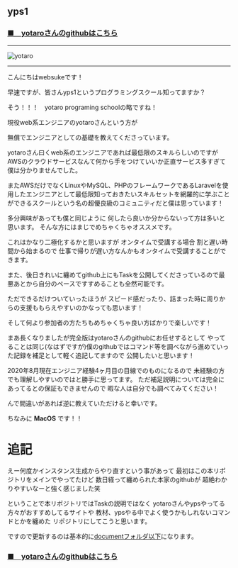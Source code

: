 ## yps1

### [■　yotaroさんのgithubはこちら](https://github.com/yotaro-ok/yps)
***

![yotaro](https://user-images.githubusercontent.com/63440984/87960823-d3585f00-caef-11ea-8cb1-11b1a86448b8.png)

***
こんにちはwebsukeです！

早速ですが、皆さんyps1というプログラミングスクール知ってますか？

そう！！！　yotaro programing schoolの略ですね！

現役web系エンジニアのyotaroさんという方が

無償でエンジニアとしての基礎を教えてくださっています。

yotaroさん曰くweb系のエンジニアであれば最低限のスキルらしいのですがAWSのクラウドサービスなんて何から手をつけていいか正直サービス多すぎて僕は分かりませんでした。

またAWSだけでなくLinuxやMySQL、PHPのフレームワークであるLaravelを使用したエンジニアとして最低限知っておきたいスキルセットを網羅的に学ぶことができるスクールという名の超優良級のコミュニティだと僕は思っています！

多分興味があっても僕と同じように
何したら良いか分からないって方は多いと思います。
そんな方にはまじでめちゃくちゃオススメです。

これはかなり二極化するかと思いますが
オンタイムで受講する場合
割と遅い時間から始まるので
仕事で帰りが遅い方なんかもオンタイムで受講することができます。

また、後日きれいに纏めてgithub上にもTaskを公開してくださっているので最悪あとから自分のペースですすめることも全然可能です。

ただできるだけついていったほうが
スピード感だったり、詰まった時に周りからの支援ももらえやすいのかなっても思います！

そして何より参加者の方たちもめちゃくちゃ良い方ばかりで楽しいです！

まあ長くなりましたが完全版はyotaroさんのgithubにお任せするとして
やってることは同じ(なはずですが)僕のgithubではコマンド等を調べながら進めていった記録を補足として軽く追記してますので
公開したいと思います！

2020年8月現在エンジニア経験4ヶ月目の目線でのものになるので
未経験の方でも理解しやすいのではと勝手に思ってます。
ただ補足説明については完全にあってるとの保証もできませんので
暇な人は自分でも調べてみてください！

んで間違いがあれば逆に教えていただけると幸いです。

ちなみに **MacOS** です！！

# 追記
えー何度かインスタンス生成からやり直すという事があって
最初はこの本リポジトリをメインでやってたけど
数日経って纏められた本家のgithubが
超絶わかりやすいなーと強く感じました笑

ということで本リポジトリではTaskの説明ではなく
yotaroさんやypsやってる方々がおすすめしてるサイトや
教材、ypsやる中でよく使うかもしれないコマンドとかを纏めた
リポジトリにしてこうと思います。

ですので更新するのは基本的に[documentフォルダ以下](https://github.com/websuke/yps-public/tree/master/document)になります。






### [■　yotaroさんのgithubはこちら](https://github.com/yotaro-ok/yps)
